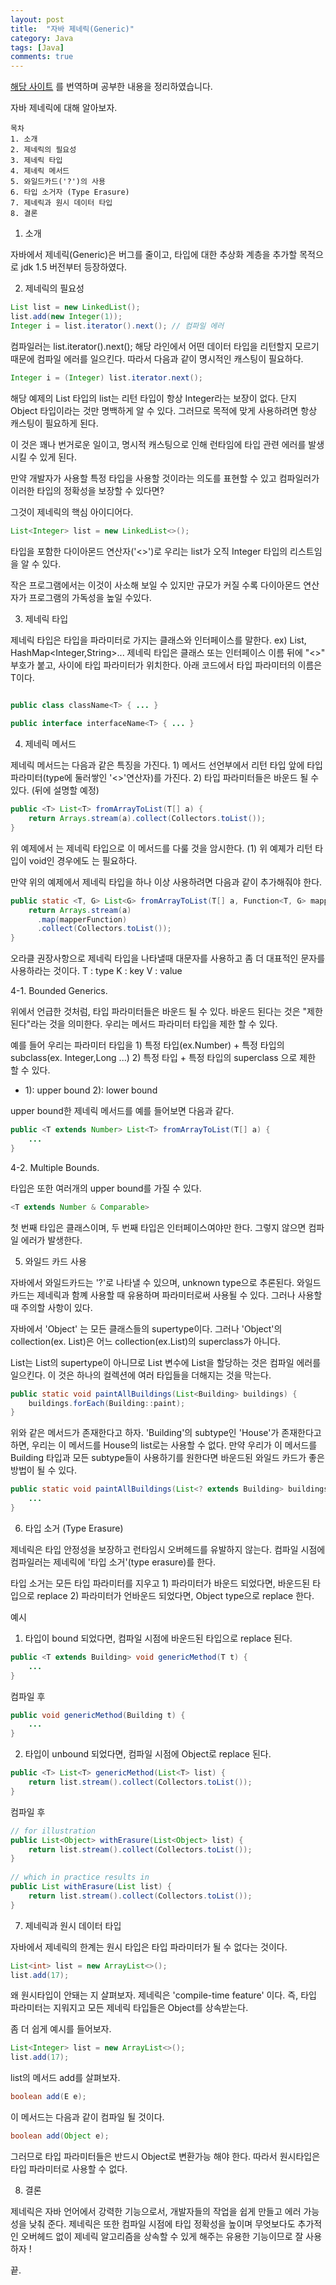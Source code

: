 ```yaml
---
layout: post
title:  "자바 제네릭(Generic)"
category: Java
tags: [Java]
comments: true
---
```


<a href="https://www.baeldung.com/java-generics">해당 사이트</a> 를 번역하며 공부한 내용을 정리하였습니다.

자바 제네릭에 대해 알아보자.

	목차
	1. 소개
	2. 제네릭의 필요성
	3. 제네릭 타입
	4. 제네릭 메서드
	5. 와일드카드('?')의 사용
	6. 타입 소거자 (Type Erasure)
	7. 제네릭과 원시 데이터 타입
	8. 결론

1. 소개

자바에서 제네릭(Generic)은 버그를 줄이고, 타입에 대한 추상화 계층을 추가할 목적으로
jdk 1.5 버전부터 등장하였다.

2. 제네릭의 필요성


```java
List list = new LinkedList();
list.add(new Integer(1)); 
Integer i = list.iterator().next(); // 컴파일 에러
```

컴파일러는 
list.iterator().next(); 
해당 라인에서 어떤 데이터 타입을 리턴할지 모르기 때문에 컴파일 에러를 일으킨다.
따라서 다음과 같이 명시적인 캐스팅이 필요하다.

```java
Integer i = (Integer) list.iterator.next();
```
해당 예제의 List 타입의 list는 리턴 타입이 항상 Integer라는 보장이 없다.
단지 Object 타입이라는 것만 명백하게 알 수 있다.
그러므로 목적에 맞게 사용하려면 항상 캐스팅이 필요하게 된다.

이 것은 꽤나 번거로운 일이고, 명시적 캐스팅으로 인해 
런타임에 타입 관련 에러를 발생시킬 수 있게 된다.

만약 개발자가 사용할 특정 타입을 사용할 것이라는 의도를 표현할 수 있고
컴파일러가 이러한 타입의 정확성을 보장할 수 있다면?

그것이 제네릭의 핵심 아이디어다.

```java
List<Integer> list = new LinkedList<>();
```

타입을 포함한 다이아몬드 연산자('<>')로 우리는 list가 오직 Integer 타입의 
리스트임을 알 수 있다.

작은 프로그램에서는 이것이 사소해 보일 수 있지만
규모가 커질 수록 다이아몬드 연산자가 프로그램의 가독성을 높일 수있다.

3. 제네릭 타입

 제네릭 타입은 타입을 파라미터로 가지는 클래스와 인터페이스를 말한다. ex) List<String>, HashMap<Integer,String>...
 제네릭 타입은 클래스 또는 인터페이스 이름 뒤에 "<>" 부호가 붙고, 사이에 타입 파라미터가 위치한다.
 아래 코드에서 타입 파라미터의 이름은 T이다.

```java

public class className<T> { ... }
 
public interface interfaceName<T> { ... }

```

4. 제네릭 메서드

제네릭 메서드는 다음과 같은 특징을 가진다.
	1) 메서드 선언부에서 리턴 타입 앞에 타입 파라미터(type에 둘러쌓인 '<>'연산자)를 가진다.
	2) 타입 파라미터들은 바운드 될 수 있다. (뒤에 설명할 예정)

```java
public <T> List<T> fromArrayToList(T[] a) {   
    return Arrays.stream(a).collect(Collectors.toList());
}
```
위 예제에서 <T>는 제네릭 타입으로 이 메서드를 다룰 것을 암시한다. (1)
위 예졔가 리턴 타입이 void인 경우에도 <T>는 필요하다.

만약 위의 예제에서 제네릭 타입을 하나 이상 사용하려면 다음과 같이 추가해줘야 한다.
```java
public static <T, G> List<G> fromArrayToList(T[] a, Function<T, G> mapperFunction) {
    return Arrays.stream(a)
      .map(mapperFunction)
      .collect(Collectors.toList());
}
```
오라클 권장사항으로 제네릭 타입을 나타낼때 대문자를 사용하고 
좀 더 대표적인 문자를 사용하라는 것이다.
T : type
K : key
V : value

4-1. Bounded Generics.

위에서 언급한 것처럼, 타입 파라미터들은 바운드 될 수 있다. 
바운드 된다는 것은 "제한된다"라는 것을 의미한다. 
우리는 메서드 파라미터 타입을 제한 할 수 있다.

예를 들어 우리는 파라미터 타입을 
	1) 특정 타입(ex.Number) + 특정 타입의 subclass(ex. Integer,Long ...)
	2) 특정 타입 + 특정 타입의 superclass
으로 제한 할 수 있다.
* 1): upper bound 2): lower bound

upper bound한 제네릭 메서드를 예를 들어보면 다음과 같다.
```java
public <T extends Number> List<T> fromArrayToList(T[] a) {
    ...
}
```

4-2. Multiple Bounds.

타입은 또한 여러개의 upper bound를 가질 수 있다.
```java
<T extends Number & Comparable>
```
첫 번째 타입은 클래스이며, 두 번째 타입은 인터페이스여야만 한다.
그렇지 않으면 컴파일 에러가 발생한다.

5. 와일드 카드 사용

자바에서 와일드카드는 '?'로 나타낼 수 있으며, unknown type으로 추론된다.
와일드카드는 제네릭과 함꼐 사용할 때 유용하며 파라미터로써 사용될 수 있다.
그러나 사용할때 주의할 사항이 있다.

자바에서 'Object' 는 모든 클래스들의 supertype이다.
그러나 'Object'의 collection(ex. List<Object>)은 
어느 collection(ex.List<String>)의 superclass가 아니다.

List<Object>는 List<String>의 supertype이 아니므로
List<Object> 변수에 List<String>을 할당하는 것은 컴파일 에러를 일으킨다.
이 것은 하나의 컬렉션에 여러 타입들을 더해지는 것을 막는다.


```java
public static void paintAllBuildings(List<Building> buildings) {
    buildings.forEach(Building::paint);
}
```
위와 같은 메서드가 존재한다고 하자.
'Building'의 subtype인 'House'가 존재한다고 하면, 우리는 이 메서드를 
House의 list로는 사용할 수 없다. 만약 우리가 이 메서드를 Building 타입과
모든 subtype들이 사용하기를 원한다면 바운드된 와일드 카드가 좋은 방법이 될 수 있다.

```java
public static void paintAllBuildings(List<? extends Building> buildings) {
    ...
}
```

6. 타입 소거 (Type Erasure)

제네릭은 타입 안정성을 보장하고 런타임시 오버헤드를 유발하지 않는다.
컴파일 시점에 컴파일러는 제네릭에 '타입 소거'(type erasure)를 한다.

타입 소거는 모든 타입 파라미터를 지우고
	1) 파라미터가 바운드 되었다면, 바운드된 타입으로 replace
	2) 파라미터가 언바운드 되었다면, Object type으로 replace 한다.

예시
1) 타입이 bound 되었다면, 컴파일 시점에 바운드된 타입으로 replace 된다.

```java
public <T extends Building> void genericMethod(T t) {
    ...
}
```

컴파일 후

```java
public void genericMethod(Building t) {
    ...
}
```

2) 타입이 unbound 되었다면, 컴파일 시점에 Object로 replace 된다.
```java
public <T> List<T> genericMethod(List<T> list) {
    return list.stream().collect(Collectors.toList());
}
```

컴파일 후

```java
// for illustration
public List<Object> withErasure(List<Object> list) {
    return list.stream().collect(Collectors.toList());
}
 
// which in practice results in
public List withErasure(List list) {
    return list.stream().collect(Collectors.toList());
}
```

7. 제네릭과 원시 데이터 타입

자바에서 제네릭의 한계는 원시 타입은 타입 파라미터가 될 수 없다는 것이다.

```java
List<int> list = new ArrayList<>();
list.add(17);
```

왜 원시타입이 안돼는 지 살펴보자.
제네릭은 'compile-time feature' 이다.
즉, 타입 파라미터는 지워지고 모든 제네릭 타입들은 Object를 상속받는다.

좀 더 쉽게 예시를 들어보자.

```java
List<Integer> list = new ArrayList<>();
list.add(17);
```
list의 메서드 add를 살펴보자.

```java
boolean add(E e);
```

이 메서드는 다음과 같이 컴파일 될 것이다.

```java
boolean add(Object e);
```

그러므로 타입 파라미터들은 반드시 Object로 변환가능 해야 한다.
따라서 원시타입은 타입 파라미터로 사용할 수 없다.


8. 결론

제네릭은 자바 언어에서 강력한 기능으로서, 개발자들의 작업을 쉽게 만들고 에러 가능성을 낮춰 준다.
제네릭은 또한 컴파일 시점에 타입 정확성을 높이며 무엇보다도 추가적인 오버헤드 없이
제네릭 알고리즘을 상속할 수 있게 해주는 유용한 기능이므로 잘 사용하자 !

끝.

